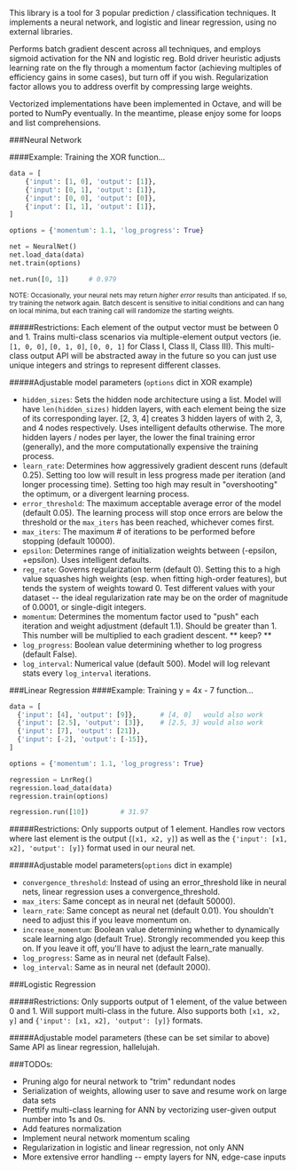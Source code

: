 This library is a tool for 3 popular prediction / classification techniques.
It implements a neural network, and logistic and linear regression, using no external libraries.

Performs batch gradient descent across all techniques, and employs sigmoid activation for the NN and logistic reg.
Bold driver heuristic adjusts learning rate on the fly through a momentum factor (achieving multiples of efficiency gains in some cases), but turn off if you wish.
Regularization factor allows you to address overfit by compressing large weights.

Vectorized implementations have been implemented in Octave, and will be ported to NumPy eventually. In the meantime, please enjoy some for loops and list comprehensions.

###Neural Network

####Example: Training the XOR function...
```python
data = [
    {'input': [1, 0], 'output': [1]},
    {'input': [0, 1], 'output': [1]},
    {'input': [0, 0], 'output': [0]},
    {'input': [1, 1], 'output': [1]},
]

options = {'momentum': 1.1, 'log_progress': True}

net = NeuralNet()
net.load_data(data)
net.train(options)

net.run([0, 1])     # 0.979
```

<sup>NOTE: Occasionally, your neural nets may return *higher error* results than anticipated. If so, try training the network again. Batch descent is sensitive to initial conditions and can hang on local minima, but each training call will randomize the starting weights.</sup>

#####Restrictions:
Each element of the output vector must be between 0 and 1. Trains multi-class scenarios via multiple-element output vectors (ie. `[1, 0, 0]`, `[0, 1, 0]`, `[0, 0, 1]` for Class I, Class II, Class III). This multi-class output API will be abstracted away in the future so you can just use unique integers and strings to represent different classes.

#####Adjustable model parameters (`options` dict in XOR example)
  - `hidden_sizes`: Sets the hidden node architecture using a list. Model will have `len(hidden_sizes)` hidden layers, with each element being the size of its corresponding layer. [2, 3, 4] creates 3 hidden layers of with 2, 3, and 4 nodes respectively. Uses intelligent defaults otherwise. The more hidden layers / nodes per layer, the lower the final training error (generally), and the more computationally expensive the training process.
  - `learn_rate`: Determines how aggressively gradient descent runs (default 0.25). Setting too low will result in less progress made per iteration (and longer processing time). Setting too high may result in "overshooting" the optimum, or a divergent learning process.
  - `error_threshold`: The maximum acceptable average error of the model (default 0.05). The learning process will stop once errors are below the threshold or the `max_iters` has been reached, whichever comes first.
  - `max_iters`: The maximum # of iterations to be performed before stopping (default 10000).
  - `epsilon`: Determines range of initialization weights between (-epsilon, +epsilon). Uses intelligent defaults.
  - `reg_rate`: Governs regularization term (default 0). Setting this to a high value squashes high weights (esp. when fitting high-order features), but tends the system of weights toward 0. Test different values with your dataset -- the ideal regularization rate may be on the order of magnitude of 0.0001, or single-digit integers.
  - `momentum`: Determines the momentum factor used to "push" each iteration and weight adjustment (default 1.1). Should be greater than 1. This number will be multiplied to each gradient descent. ** keep? **
  - `log_progress`: Boolean value determining whether to log progress (default False).
  - `log_interval`: Numerical value (default 500). Model will log relevant stats every `log_interval` iterations.


###Linear Regression
####Example: Training y = 4x - 7 function...
```python
data = [
  {'input': [4], 'output': [9]},      # [4, 0]   would also work
  {'input': [2.5], 'output': [3]},    # [2.5, 3] would also work
  {'input': [7], 'output': [21]},
  {'input': [-2], 'output': [-15]},
]

options = {'momentum': 1.1, 'log_progress': True}

regression = LnrReg()
regression.load_data(data)
regression.train(options)

regression.run([10])        # 31.97
```

#####Restrictions:
Only supports output of 1 element. Handles row vectors where last element is the output (`[x1, x2, y]`) as well as the `{'input': [x1, x2], 'output': [y]}` format used in our neural net.

#####Adjustable model parameters(`options` dict in example)
  - `convergence_threshold`: Instead of using an error_threshold like in neural nets, linear regression uses a convergence_threshold.
  - `max_iters`: Same concept as in neural net (default 50000).
  - `learn_rate`: Same concept as neural net (default 0.01). You shouldn't need to adjust this if you leave momentum on.
  - `increase_momentum`: Boolean value determining whether to dynamically scale learning algo (default True). Strongly recommended you keep this on. If you leave it off, you'll have to adjust the learn_rate manually.
  - `log_progress`: Same as in neural net (default False).
  - `log_interval`: Same as in neural net (default 2000).


###Logistic Regression

#####Restrictions:
Only supports output of 1 element, of the value between 0 and 1. Will support multi-class in the future. Also supports both `[x1, x2, y]` and `{'input': [x1, x2], 'output': [y]}` formats.

#####Adjustable model parameters (these can be set similar to above)
Same API as linear regression, hallelujah.


###TODOs:
- Pruning algo for neural network to "trim" redundant nodes
- Serialization of weights, allowing user to save and resume work on large data sets
- Prettify multi-class learning for ANN by vectorizing user-given output number into 1s and 0s.
- Add features normalization
- Implement neural network momentum scaling
- Regularization in logistic and linear regression, not only ANN
- More extensive error handling -- empty layers for NN, edge-case inputs
